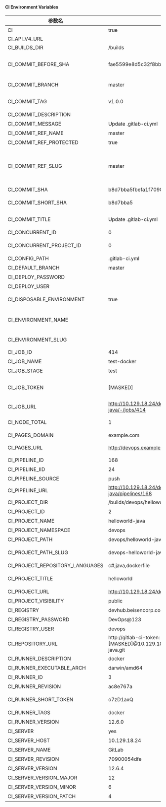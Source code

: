 #### CI Environment Variables
|参数名|示例|说明|
|----|----|----|
|CI|true| 是否在CI环境执行
|CI_API_V4_URL||GitLab API V4 Url
|CI_BUILDS_DIR|/builds| 执行构建的顶级目录
|CI_COMMIT_BEFORE_SHA|fae5599e8d5c32f8bbe04daf726358e7d2526099| 合并请求前，分支上存在的最新提交，仅在合并请求与pipeline关联时填充
|CI_COMMIT_BRANCH|master|提交的分支名称，仅当在分支上构建时提供
|CI_COMMIT_TAG|v1.0.0|提交的tag名，仅当在tag上构建时提供
|CI_COMMIT_DESCRIPTION||提交描述
|CI_COMMIT_MESSAGE|Update .gitlab-ci.yml|完整的提交信息
|CI_COMMIT_REF_NAME|master|构建项目的分支或tag名称
|CI_COMMIT_REF_PROTECTED|true|是否在受保护的分支上运行
|CI_COMMIT_REF_SLUG|master|CI_COMMIT_REF_NAME的小写，缩短为63字节，并替换所有除了0-9，a-z的字符为-,并去掉前导/尾随 "-"，在url或域名中使用
|CI_COMMIT_SHA|b8d7bba5fbefa1f7098846097c2e4b2bbc22b5b0|构建项目提交的修订版本号
|CI_COMMIT_SHORT_SHA|b8d7bba5|CI_COMMIT_SHA的前8个字符
|CI_COMMIT_TITLE|Update .gitlab-ci.yml|提交的标题 - 完整的第一行信息
|CI_CONCURRENT_ID|0|单个执行器中构建的唯一ID
|CI_CONCURRENT_PROJECT_ID|0|单个执行器和项目中构建的唯一ID
|CI_CONFIG_PATH|.gitlab-ci.yml|CI配置文件的路径
|CI_DEFAULT_BRANCH|master|项目默认分支
|CI_DEPLOY_PASSWORD||Git Deploy Token 的密码
|CI_DEPLOY_USER||Git Deploy Token 的用户
|CI_DISPOSABLE_ENVIRONMENT|true|标记job是否运行在一次性环境
|CI_ENVIRONMENT_NAME||环境名，仅在 environment:name被设置时提供
|CI_ENVIRONMENT_SLUG||CI_ENVIRONMENT_NAME的简单版本
|CI_JOB_ID|414|GitLab CI 唯一job ID
|CI_JOB_NAME|test-docker|job 名称
|CI_JOB_STAGE|test|job 的构建阶段
|CI_JOB_TOKEN|\[MASKED\]|用于通过GitLab容器注册表进行身份验证和下载依赖存储库的令牌
|CI_JOB_URL| http://10.129.18.24/devops/helloworld-java/-/jobs/414 |job 详情地址
|CI_NODE_TOTAL|1|并行运行这个job的实例个数
|CI_PAGES_DOMAIN|example.com|托管GitLab Pages的域名
|CI_PAGES_URL|http://devops.example.com/helloworld-java | GitLab Pages 构建页面的Url
|CI_PIPELINE_ID|168| GitLab CI pipeline  唯一ID
|CI_PIPELINE_IID|24| 项目pipeline唯一ID
|CI_PIPELINE_SOURCE|push| pipeline触发源
|CI_PIPELINE_URL|http://10.129.18.24/devops/helloworld-java/pipelines/168 | pipeline详情地址
|CI_PROJECT_DIR|/builds/devops/helloworld-java| job运行路径
|CI_PROJECT_ID|2| 项目唯一ID
|CI_PROJECT_NAME|helloworld-java|项目名称
|CI_PROJECT_NAMESPACE|devops|项目组
|CI_PROJECT_PATH|devops/helloworld-java|项目命名空间
|CI_PROJECT_PATH_SLUG|devops-helloworld-java|CI_PROJECT_PATH的简单版本
|CI_PROJECT_REPOSITORY_LANGUAGES|c#,java,dockerfile|小写的项目语言
|CI_PROJECT_TITLE|helloworld|项目标题（human-readable）
|CI_PROJECT_URL|http://10.129.18.24/devops/helloworld-java |项目地址
|CI_PROJECT_VISIBILITY|public|项目可见性
|CI_REGISTRY|devhub.beisencorp.com|容器仓库地址
|CI_REGISTRY_PASSWORD|DevOps@123|容器仓库密码
|CI_REGISTRY_USER|devops|容器仓库用户
|CI_REPOSITORY_URL|http://gitlab-ci-token:[MASKED]@10.129.18.24/devops/helloworld-java.git |克隆git仓库的地址
|CI_RUNNER_DESCRIPTION|docker|runner的描述
|CI_RUNNER_EXECUTABLE_ARCH|darwin/amd64|runner执行的系统架构
|CI_RUNNER_ID|3|runner的唯一ID
|CI_RUNNER_REVISION|ac8e767a|runner运行当前job的版本
|CI_RUNNER_SHORT_TOKEN|o7zD1axQ|runnder的token，用于唯一ID
|CI_RUNNER_TAGS|docker|runner的标签
|CI_RUNNER_VERSION|12.6.0|runner的版本
|CI_SERVER|yes|标记是否在CI环境下执行
|CI_SERVER_HOST|10.129.18.24|CI服务器地址
|CI_SERVER_NAME|GitLab|CI服务器名称
|CI_SERVER_REVISION|70900054dfe|CI用于计划job的修订版
|CI_SERVER_VERSION|12.6.4|CI服务器版本
|CI_SERVER_VERSION_MAJOR|12|CI服务器主要版本
|CI_SERVER_VERSION_MINOR|6|CI服务器次要版本
|CI_SERVER_VERSION_PATCH|4|CI服务器修订版本